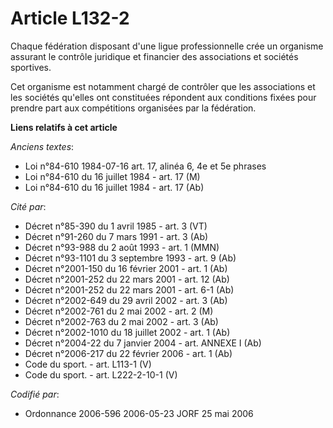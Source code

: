 # Article L132-2

Chaque fédération disposant d'une ligue professionnelle crée un organisme assurant le contrôle juridique et financier des
associations et sociétés sportives.

Cet organisme est notamment chargé de contrôler que les associations et les sociétés qu'elles ont constituées répondent aux
conditions fixées pour prendre part aux compétitions organisées par la fédération.

**Liens relatifs à cet article**

_Anciens textes_:

  - Loi n°84-610 1984-07-16 art. 17, alinéa 6, 4e et 5e phrases
  - Loi n°84-610 du 16 juillet 1984 - art. 17 (M)
  - Loi n°84-610 du 16 juillet 1984 - art. 17 (Ab)

_Cité par_:

  - Décret n°85-390 du 1 avril 1985 - art. 3 (VT)
  - Décret n°91-260 du 7 mars 1991 - art. 3 (Ab)
  - Décret n°93-988 du 2 août 1993 - art. 1 (MMN)
  - Décret n°93-1101 du 3 septembre 1993 - art. 9 (Ab)
  - Décret n°2001-150 du 16 février 2001 - art. 1 (Ab)
  - Décret n°2001-252 du 22 mars 2001 - art. 12 (Ab)
  - Décret n°2001-252 du 22 mars 2001 - art. 6-1 (Ab)
  - Décret n°2002-649 du 29 avril 2002 - art. 3 (Ab)
  - Décret n°2002-761 du 2 mai 2002 - art. 2 (M)
  - Décret n°2002-763 du 2 mai 2002 - art. 3 (Ab)
  - Décret n°2002-1010 du 18 juillet 2002 - art. 1 (Ab)
  - Décret n°2004-22 du 7 janvier 2004 - art. ANNEXE I (Ab)
  - Décret n°2006-217 du 22 février 2006 - art. 1 (Ab)
  - Code du sport. - art. L113-1 (V)
  - Code du sport. - art. L222-2-10-1 (V)

_Codifié par_:

  - Ordonnance 2006-596 2006-05-23 JORF 25 mai 2006
